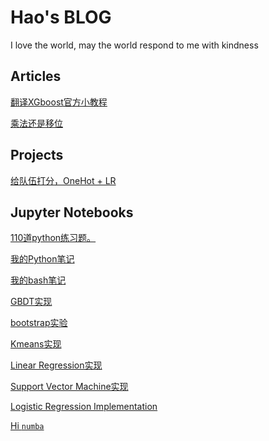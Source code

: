 # Hao's BLOG
I love the world, may the world respond to me with kindness

## Articles

[翻译XGboost官方小教程](src/XGBoost教程(翻译).md)

[乘法还是移位](src/shift-or-multiply.md)

## Projects

[给队伍打分，OneHot + LR](https://github.com/lhprojects/TeamRank/blob/master/README.md)

## Jupyter Notebooks

[110道python练习题。](src/python110.ipynb)

[我的Python笔记](src/python_note.ipynb)

[我的bash笔记](src/bash_note.ipynb)

[GBDT实现](src/GBDT.ipynb)

[bootstrap实验](src/bootstrap.ipynb)

[Kmeans实现](src/kmeans.ipynb)

[Linear Regression实现](src/LinearRegression.ipynb)

[Support Vector Machine实现](src/SVM.ipynb)

[Logistic Regression Implementation](src/LogisticRegression.ipynb)

[Hi `numba`](src/HiNumba.ipynb)



